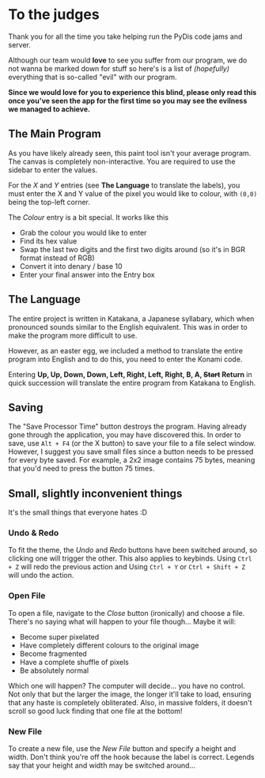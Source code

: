 # To the judges

Thank you for all the time you take helping run the PyDis code jams and server.

Although our team would **love** to see you suffer from our program, we do not wanna be marked down for stuff so here's is a list of *(hopefully)* everything that is so-called "evil" with our program.

**Since we would love for you to experience this blind, please only read this once you've seen the app for the first time so you may see the evilness we managed to achieve.**


## The Main Program

As you have likely already seen, this paint tool isn't your average program. The canvas is completely non-interactive. You are required to use the sidebar to enter the values.

For the *X* and *Y* entries (see **The Language** to translate the labels), you must enter the X and Y value of the pixel you would like to colour, with `(0,0)` being the top-left corner.

The *Colour* entry is a bit special. It works like this

* Grab the colour you would like to enter
* Find its hex value
* Swap the last two digits and the first two digits around (so it's in BGR format instead of RGB)
* Convert it into denary / base 10
* Enter your final answer into the Entry box

## The Language

The entire project is written in Katakana, a Japanese syllabary, which when pronounced sounds similar to the English equivalent. This was in order to make the program more difficult to use.

However, as an easter egg, we included a method to translate the entire program into English and to do this, you need to enter the Konami code.

Entering **Up, Up, Down, Down, Left, Right, Left, Right, B, A, ~~Start~~ Return** in quick succession will translate the entire program from Katakana to English.

## Saving

The "Save Processor Time" button destroys the program. Having already gone through the application, you may have discovered this. 
In order to save, use `Alt + F4` (or the X button) to save your file to a file select window. However, I suggest you save small files since a button needs to be pressed for every byte saved. For example, a 2x2 image contains 75 bytes, meaning that you'd need to press the button 75 times.

## Small, slightly inconvenient things
It's the small things that everyone hates :D

### Undo & Redo

To fit the theme, the *Undo* and *Redo* buttons have been switched around, so clicking one will trigger the other. This also applies to keybinds. Using `Ctrl + Z` will redo the previous action and Using `Ctrl + Y` or `Ctrl + Shift + Z` will undo the action.

### Open File

To open a file, navigate to the *Close* button (ironically) and choose a file. There's no saying what will happen to your file though... Maybe it will:
* Become super pixelated
* Have completely different colours to the original image
* Become fragmented
* Have a complete shuffle of pixels
* Be absolutely normal

Which one will happen? The computer will decide... you have no control.
Not only that but the larger the image, the longer it'll take to load, ensuring that any haste is completely obliterated.
Also, in massive folders, it doesn't scroll so good luck finding that one file at the bottom!


### New File

To create a new file, use the *New File* button and specify a height and width. Don't think you're off the hook because the label is correct. Legends say that your height and width may be switched around...


